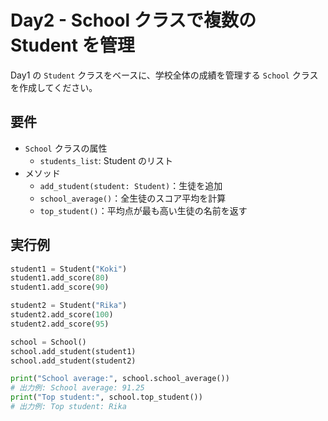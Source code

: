# Day2 - School クラスで複数の Student を管理

Day1 の `Student` クラスをベースに、学校全体の成績を管理する `School` クラスを作成してください。

## 要件

- `School` クラスの属性
  - `students_list`: Student のリスト
- メソッド
  - `add_student(student: Student)`：生徒を追加
  - `school_average()`：全生徒のスコア平均を計算
  - `top_student()`：平均点が最も高い生徒の名前を返す

## 実行例

```python
student1 = Student("Koki")
student1.add_score(80)
student1.add_score(90)

student2 = Student("Rika")
student2.add_score(100)
student2.add_score(95)

school = School()
school.add_student(student1)
school.add_student(student2)

print("School average:", school.school_average())
# 出力例: School average: 91.25
print("Top student:", school.top_student())
# 出力例: Top student: Rika
```
